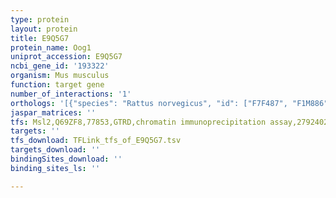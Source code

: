 ```yaml
---
type: protein
layout: protein
title: E9Q5G7
protein_name: Oog1
uniprot_accession: E9Q5G7
ncbi_gene_id: '193322'
organism: Mus musculus
function: target gene
number_of_interactions: '1'
orthologs: '[{"species": "Rattus norvegicus", "id": ["F7F487", "F1M886", "D4AD50"]}]'
jaspar_matrices: ''
tfs: Msl2,Q69ZF8,77853,GTRD,chromatin immunoprecipitation assay,27924024%5Buid%5D,No
targets: ''
tfs_download: TFLink_tfs_of_E9Q5G7.tsv
targets_download: ''
bindingSites_download: ''
binding_sites_ls: ''

---
```

